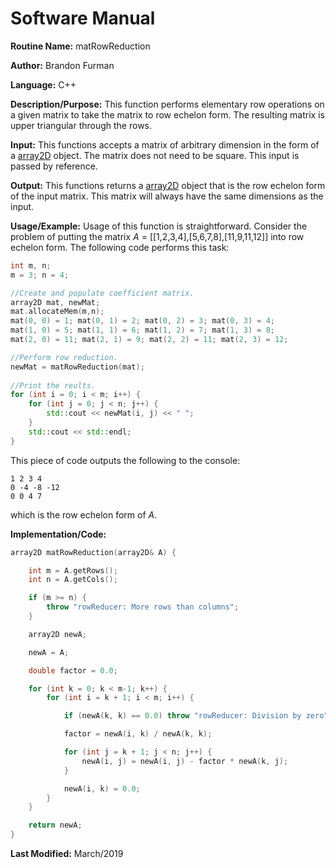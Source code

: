 # Software Manual

**Routine Name:** matRowReduction

**Author:** Brandon Furman

**Language:** C++

**Description/Purpose:** This function performs elementary row operations on a given matrix to take the matrix to row echelon form. The resulting matrix is upper triangular through the rows. 

**Input:** This functions accepts a matrix of arbitrary dimension in the form of a [array2D](https://brandonfurman.github.io/math5610/SoftwareManual/DataStructures/array2D) object. The matrix does not need to be square. This input is passed by reference.

**Output:** This functions returns a [array2D](https://brandonfurman.github.io/math5610/SoftwareManual/DataStructures/array2D) object that is the row echelon form of the input matrix. This matrix will always have the same dimensions as the input.

**Usage/Example:** Usage of this function is straightforward. Consider the problem of putting the matrix *A* = [[1,2,3,4],[5,6,7,8],[11,9,11,12]] into row echelon form. The following code performs this task:
```cpp
int m, n;
m = 3; n = 4;

//Create and populate coefficient matrix.
array2D mat, newMat;
mat.allocateMem(m,n);
mat(0, 0) = 1; mat(0, 1) = 2; mat(0, 2) = 3; mat(0, 3) = 4;
mat(1, 0) = 5; mat(1, 1) = 6; mat(1, 2) = 7; mat(1, 3) = 8;
mat(2, 0) = 11; mat(2, 1) = 9; mat(2, 2) = 11; mat(2, 3) = 12;

//Perform row reduction.
newMat = matRowReduction(mat);
	
//Print the reults.
for (int i = 0; i < m; i++) {
	for (int j = 0; j < n; j++) {
		std::cout << newMat(i, j) << " ";
	}
	std::cout << std::endl;
}
```
This piece of code outputs the following to the console:
```
1 2 3 4
0 -4 -8 -12
0 0 4 7
```
which is the row echelon form of *A*.

**Implementation/Code:**

```cpp
array2D matRowReduction(array2D& A) {

	int m = A.getRows();
	int n = A.getCols();

	if (m >= n) {
		throw "rowReducer: More rows than columns";
	}

	array2D newA;

	newA = A;

	double factor = 0.0;

	for (int k = 0; k < m-1; k++) {
		for (int i = k + 1; i < m; i++) {

			if (newA(k, k) == 0.0) throw "rowReducer: Division by zero";

			factor = newA(i, k) / newA(k, k);

			for (int j = k + 1; j < n; j++) {
				newA(i, j) = newA(i, j) - factor * newA(k, j);
			}

			newA(i, k) = 0.0;
		}
	}

	return newA;
}
```

**Last Modified:** March/2019